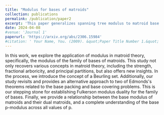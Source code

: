 ```yaml
---
title: "Modulus for bases of matroids"
collection: publications
permalink: /publication/paper2
excerpt: 'This paper generalizes spanning tree modulus to matroid base modulus.'
date: 2024-04-08
#venue: 'Journal 1'
paperurl: 'https://arxiv.org/abs/2306.15984'
#citation: ' Your Name, You. (2009). &quot;Paper Title Number 1.&quot; <i>Journal 1</i>. 1(1).'
---
```


In this work, we explore the application of modulus in matroid theory, specifically, the modulus of the family of bases of matroids. This study not only recovers various concepts in matroid theory, including the strength, fractional arboricity, and principal partitions, but also offers new insights. In the process, we introduce the concept of a Beurling set. Additionally, our study revisits and provides an alternative approach to two of Edmonds's theorems related to the base packing and base covering problems. This is our stepping stone for establishing Fulkerson modulus duality for the family of bases. Finally, we provide a relationship between the base modulus of matroids and their dual matroids, and a complete understanding of the base p-modulus across all values of p.
